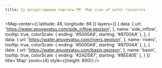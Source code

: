 ```yaml
---
title: Су ресурстарының картасы 🗺  Map view of water resources
---
```


<Map
  center={{
    latitude: 48,
    longitude: 66
  }}
  layers={[
    {
      data: {
        url: 'https://water.anuveyatsu.com/side_inflow.geojson',
      },
      name: 'side_inflow',
      tooltip: true,
      colorScale: {
        ending: '#5000A8',
        starting: '#8700AA'
      },
    },
    {
      data: {
        url: 'https://water.anuveyatsu.com/rivers.geojson',
      },
      name: 'rivers',
      tooltip: true,
      colorScale: {
        ending: '#5000A8',
        starting: '#8700AA'
      },
    },
    {
      data: {
        url: 'https://water.anuveyatsu.com/basin.geojson',
      },
      name: 'basin',
      tooltip: true,
      colorScale: {
        ending: '#2AD587',
        starting: '#8EE80E'
      },
    }
  ]}
  title='Map'
  zoom={4}
  style={{height: 800}}
/>
